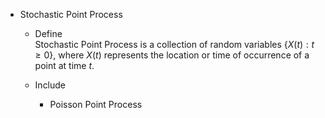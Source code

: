 * Stochastic Point Process
  - Define  
    Stochastic Point Process is a collection of random variables $\{X(t) : t \ge 0\}$, where $X(t)$ represents the location or time of occurrence of a point at time $t$. 

  - Include
    * Poisson Point Process